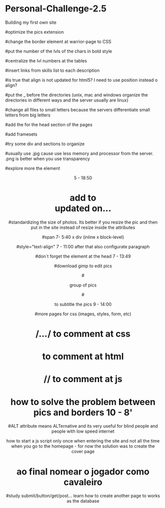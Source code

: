 # Personal-Challenge-2.5
Building my first own site

#optimize the pics extension

#change the border element at warrior-page to CSS

#put the number of the lvls of the chars in bold style

#centralize the lvl numbers at the tables

#insert links from skills list to each description

#is true that align is not updated for html5? I need to use position instead o align?

#put the _ before the directories (unix, mac and windows organize the directories in different ways and the server usually are linux)

#change all files to small letters because the servers differentiate small letters from big letters

#add the <meta charset="UTF-8"/> for the head section of the pages

#add framesets

#try some div and sections to organize

#usually use .jpg cause use less memory and processor from the server. .png is better when you use transparency

#explore more the element <header> 5 - 18:50

# add to <footer> updated on...

#standardizing the size of photos. Its better if you resize the pic and then put in the site instead of resize inside the attributes

#span 7- 5:40 x div (inline x block-level)

#style="text-align" 7 - 11:00 after that also configurate paragraph

#don´t forget the element <style></style> at the head 7 - 13:49

#download gimp to edit pics

#<figure></figure> group of pics

#<figcaption></figcaption> to subtitle the pics 9 - 14:00

#more pages for css (images, styles, form, etc)

# /*...*/ to comment at css

# <!--...--> to comment at html

# // to comment at js

# how to solve the problem between pics and borders 10 - 8'

#ALT attribute means ALTernative and its very useful for blind people and people with low speed internet

how to start a js script only once when entering the site and not all the time when you go to the homepage - for now the solution was to create the cover page

# ao final nomear o jogador como cavaleiro

#study submit/button/get/post... learn how to create another page to works as the database